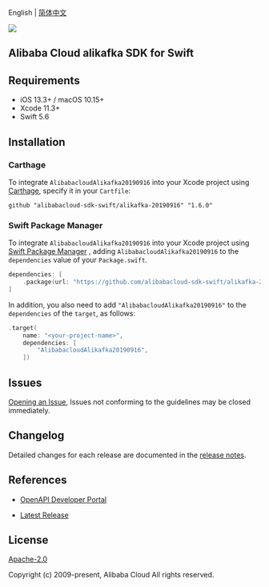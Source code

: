 English | [简体中文](README-CN.md)

![](https://aliyunsdk-pages.alicdn.com/icons/AlibabaCloud.svg)

## Alibaba Cloud alikafka SDK for Swift

## Requirements

- iOS 13.3+ / macOS 10.15+
- Xcode 11.3+
- Swift 5.6

## Installation

### Carthage

To integrate `AlibabacloudAlikafka20190916` into your Xcode project using [Carthage](https://github.com/Carthage/Carthage), specify it in your `Cartfile`:

```ogdl
github "alibabacloud-sdk-swift/alikafka-20190916" "1.6.0"
```

### Swift Package Manager

To integrate `AlibabacloudAlikafka20190916` into your Xcode project using [Swift Package Manager](https://swift.org/package-manager/) , adding `AlibabacloudAlikafka20190916` to the `dependencies` value of your `Package.swift`.

```swift
dependencies: [
    .package(url: "https://github.com/alibabacloud-sdk-swift/alikafka-20190916.git", from: "1.6.0")
]
```

In addition, you also need to add `"AlibabacloudAlikafka20190916"` to the `dependencies` of the `target`, as follows:

```swift
.target(
    name: "<your-project-name>",
    dependencies: [
        "AlibabacloudAlikafka20190916",
    ])
```

## Issues

[Opening an Issue](https://github.com/alibabacloud-sdk-swift/alikafka-20190916/issues/new), Issues not conforming to the guidelines may be closed immediately.

## Changelog

Detailed changes for each release are documented in the [release notes](./ChangeLog.txt).

## References

* [OpenAPI Developer Portal](https://next.api.alibabacloud.com/home)
- [Latest Release](https://github.com/alibabacloud-sdk-swift/alikafka-20190916)

## License

[Apache-2.0](http://www.apache.org/licenses/LICENSE-2.0)

Copyright (c) 2009-present, Alibaba Cloud All rights reserved.
